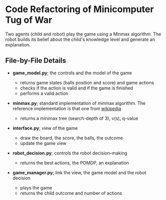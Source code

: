 # Code Refactoring of Minicomputer Tug of War
Two agents (child and robot) play the game using a Minmax algorithm. The robot builds its belief about the child's knowledge level and generate an explanation.

## File-by-File Details

- **game_model.py**;
the controls and the model of the game 
  - returns game states (balls position and score) and game actions
  - checks if the action is valid and if the game is finished
  - performs a valid action

- **minmax.py**;
standard implementation of minmax algorithm. The reference implementation is that one from [wikipedia](https://en.wikipedia.org/wiki/Minimax#Pseudocode)
  - returns a minimax tree (search-depth of 3), v(s), q-value
  
- **interface.py**;
view of the game
  - draw the board, the score, the balls, the outcome
  - update the game view

- **robot_decision.py**;
controls the robot decision-making
  - returns the best actions, the POMDP, an explanation
  
- **game_manager.py**;
link the view, the game model and the robot decision
  - plays the game
  - returns the child outcome and number of actions

